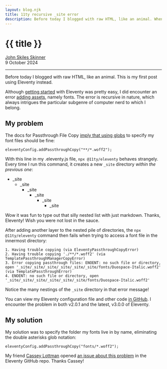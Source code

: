 ```yaml
---
layout: blog.njk
title: 11ty recursive _site error
description: Before today I blogged with raw HTML, like an animal. When I switched to Eleventy, I got an intriguing recursive error.
---
```


# {{ title }}

[John Skiles Skinner](https://johnskinnerportfolio.com/) \
9 October 2024

---

Before today I blogged with raw HTML, like an animal. This is my first post using Eleventy instead.

Although [getting started](https://www.11ty.dev/docs/) with Eleventy was pretty easy, I did encounter an error [adding assets](https://www.11ty.dev/docs/assets/), namely fonts. The error is recursive in nature, which always intrigues the particular subgenre of computer nerd to which I belong.

## My problem

The docs for Passthrough File Copy <a href="https://www.11ty.dev/docs/copy/#using-globs">imply that using globs</a> to specify my font files should be fine:
```
eleventyConfig.addPassthroughCopy("**/*.woff2");
```
With this line in my .eleventy.js file, `npx @11ty/eleventy` behaves strangely. Every time I run this command, it creates a new `_site` directory *within the previous one*:

* _site
  * _site
    * _site
      * _site
        * _site
          * _site

Wow it was fun to type out that silly nested list with just markdown. Thanks, Eleventy! Wish you were not lost in the sauce.

After adding another layer to the nested pile of directories, the `npx @11ty/eleventy` command then fails when trying to access a font file in the innermost directory:
```
1. Having trouble copying (via EleventyPassthroughCopyError)
2. Having trouble copying './**/*.woff2' (via TemplatePassthroughManagerCopyError)
3. Error copying passthrough files: ENOENT: no such file or directory, open '_site/_site/_site/_site/_site/_site/fonts/Duospace-Italic.woff2' (via TemplatePassthroughError)
4. ENOENT: no such file or directory, open '_site/_site/_site/_site/_site/_site/fonts/Duospace-Italic.woff2'
```
Notice the many nestings of the `_site` directory in that error message!

You can view my Eleventy configuration file and other code [in GitHub](https://github.com/jskinne3/portfolio). I encounter the problem in both v2.0.1 and the latest, v3.0.0 of Eleventy.

## My solution

My solution was to specify the folder my fonts live in by name, eliminating the double asterisks glob notation:
```
eleventyConfig.addPassthroughCopy("fonts/*.woff2");
```

My friend [Cassey Lottman](https://cassey.dev/) opened [an issue about this problem](https://github.com/11ty/eleventy/issues/3475) in the Eleventy GitHub repo. Thanks Cassey!
